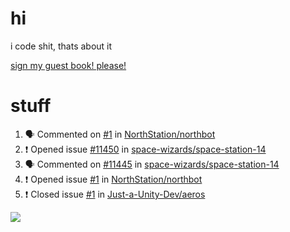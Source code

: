 # hi
i code shit, thats about it

[sign my guest book! please!](https://github.com/Just-a-Unity-Dev/Just-a-Unity-Dev/issues/new?&body=Sign%20my%20guest%20book%20by%20placing%20your%20name%20in%20the%20title,%20how%27d%20you%20get%20to%20this%20page%20and%20why?%20Don%27t%20forget%20you%20have%20an%20entire%20notebook%20in%20your%20hands!)


# stuff
<!--START_SECTION:activity-->
1. 🗣 Commented on [#1](https://github.com/NorthStation/northbot/issues/1) in [NorthStation/northbot](https://github.com/NorthStation/northbot)
2. ❗️ Opened issue [#11450](https://github.com/space-wizards/space-station-14/issues/11450) in [space-wizards/space-station-14](https://github.com/space-wizards/space-station-14)
3. 🗣 Commented on [#11445](https://github.com/space-wizards/space-station-14/issues/11445) in [space-wizards/space-station-14](https://github.com/space-wizards/space-station-14)
4. ❗️ Opened issue [#1](https://github.com/NorthStation/northbot/issues/1) in [NorthStation/northbot](https://github.com/NorthStation/northbot)
5. ❗️ Closed issue [#1](https://github.com/Just-a-Unity-Dev/aeros/issues/1) in [Just-a-Unity-Dev/aeros](https://github.com/Just-a-Unity-Dev/aeros)
<!--END_SECTION:activity-->

![](https://github-profile-summary-cards.vercel.app/api/cards/profile-details?username=Just-a-Unity-Dev&theme=solarized_dark)

